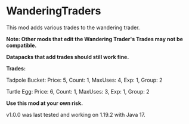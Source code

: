 ﻿# WanderingTraders
 
This mod adds various trades to the wandering trader.

**Note: Other mods that edit the Wandering Trader's Trades may not be compatible.**

**Datapacks that add trades should still work fine.**


**Trades:**

Tadpole Bucket: Price: 5, Count: 1, MaxUses: 4, Exp: 1, Group: 2

Turtle Egg: Price: 6, Count: 1, MaxUses: 3, Exp: 1, Group: 2


**Use this mod at your own risk.**

v1.0.0 was last tested and working on 1.19.2 with Java 17.

